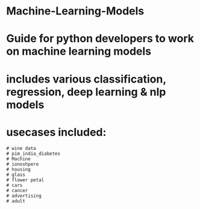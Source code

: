 # Machine-Learning-Models
# Guide for python developers to work on machine learning models
# includes various classification, regression, deep learning & nlp models
# usecases included:
	# wine data
	# pim_india_diabetes
	# Machine
	# ionoshpere
	# housing
	# glass
	# flower petal
	# cars
	# cancer
	# advertising
	# adult
